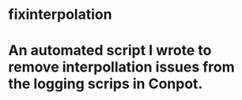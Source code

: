 # fixinterpolation
# An automated script I wrote to remove interpollation issues from the logging scrips in Conpot.
